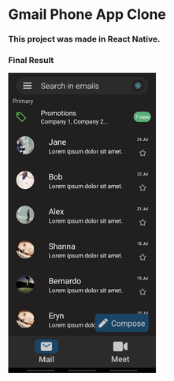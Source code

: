# Gmail Phone App Clone

### This project was made in React Native.

### Final Result
<img alt="Final Result" src="/final_result.png" width="300">
